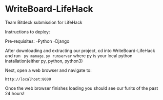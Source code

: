 # WriteBoard-LifeHack
Team Bitdeck submission for LifeHack

Instructions to deploy:

Pre-requisites:
-Python
-Django

After downloading and extracting our project, cd into WriteBoard-LifeHack and run 
``` py manage.py runserver```
where py is your local python installation(either py, python, python3)

Next, open a web browser and navigate to:
```
http://localhost:8000
```
Once the web browser finishes loading you should see our furits of the past 24 hours!
